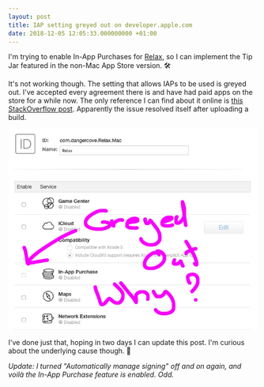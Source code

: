 ```yaml
---
layout: post
title: IAP setting greyed out on developer.apple.com
date: 2018-12-05 12:05:33.000000000 +01:00
---
```

I'm trying to enable In-App Purchases for [Relax](https://www.dangercove.com/relax), so I can implement the Tip Jar featured in the non-Mac App Store version. 🛠

It's not working though. The setting that allows IAPs to be used is greyed out. I've accepted every agreement there is and have had paid apps on the store for a while now. The only reference I can find about it online is [this StackOverflow post](https://stackoverflow.com/a/41676097). Apparently the issue resolved itself after uploading a build.

![Screenshot of the IAP setting being greyed out](/uploads/2018/93ec424eb9.jpg)

I've done just that, hoping in two days I can update this post. I'm curious about the underlying cause though. 🤔

_Update: I turned "Automatically manage signing" off and on again, and voilà the In-App Purchase feature is enabled. Odd._
